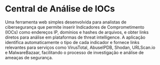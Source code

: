 # Central de Análise de IOCs

Uma ferramenta web simples desenvolvida para analistas de cibersegurança que permite inserir Indicadores de Comprometimento (IOCs) como endereços IP, domínios e hashes de arquivos, e obter links diretos para análise em plataformas de threat intelligence. A aplicação identifica automaticamente o tipo de cada indicador e fornece links relevantes para serviços como VirusTotal, AbuseIPDB, Shodan, URLScan.io e MalwareBazaar, facilitando o processo de investigação e análise de ameaças de segurança.
